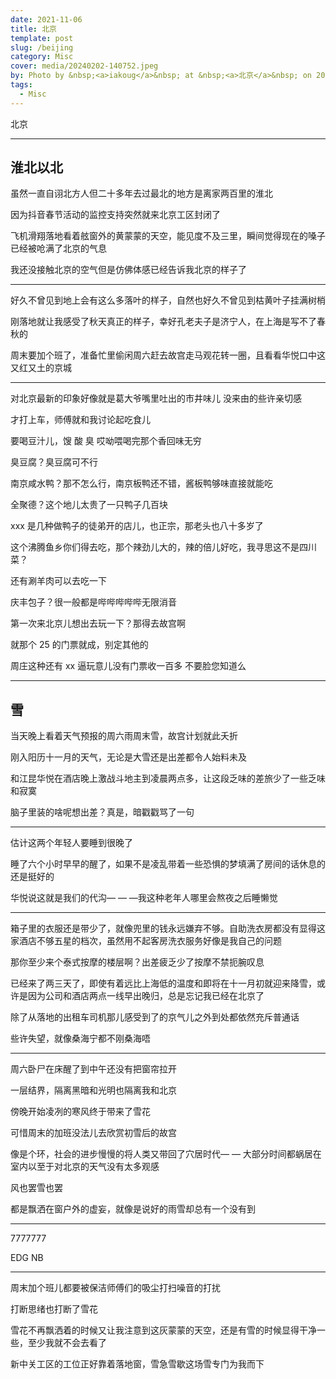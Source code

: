 ```yaml
---
date: 2021-11-06
title: 北京
template: post
slug: /beijing
category: Misc
cover: media/20240202-140752.jpeg
by: Photo by &nbsp;<a>iakoug</a>&nbsp; at &nbsp;<a>北京</a>&nbsp; on 2021/11/04
tags:
  - Misc
---
```


北京

---

## 淮北以北

虽然一直自诩北方人但二十多年去过最北的地方是离家两百里的淮北

因为抖音春节活动的监控支持突然就来北京工区封闭了

飞机滑翔落地看着舷窗外的黄蒙蒙的天空，能见度不及三里，瞬间觉得现在的嗓子已经被呛满了北京的气息

我还没接触北京的空气但是仿佛体感已经告诉我北京的样子了

---

好久不曾见到地上会有这么多落叶的样子，自然也好久不曾见到枯黄叶子挂满树梢

刚落地就让我感受了秋天真正的样子，幸好孔老夫子是济宁人，在上海是写不了春秋的

周末要加个班了，准备忙里偷闲周六赶去故宫走马观花转一圈，且看看华悦口中这又红又土的京城

---

对北京最新的印象好像就是葛大爷嘴里吐出的市井味儿 没来由的些许亲切感

才打上车，师傅就和我讨论起吃食儿

要喝豆汁儿，馊 酸 臭 哎呦喂喝完那个香回味无穷

臭豆腐？臭豆腐可不行

南京咸水鸭？那不怎么行，南京板鸭还不错，酱板鸭够味直接就能吃

全聚德？这个地儿太贵了一只鸭子几百块

xxx 是几种做鸭子的徒弟开的店儿，也正宗，那老头也八十多岁了

这个沸腾鱼乡你们得去吃，那个辣劲儿大的，辣的倍儿好吃，我寻思这不是四川菜？

还有涮羊肉可以去吃一下

庆丰包子？很一般都是哔哔哔哔哔无限消音

第一次来北京儿想出去玩一下？那得去故宫啊

就那个 25 的门票就成，别定其他的

周庄这种还有 xx 逼玩意儿没有门票收一百多 不要脸您知道么

---

## 雪

当天晚上看着天气预报的周六雨周末雪，故宫计划就此夭折

刚入阳历十一月的天气，无论是大雪还是出差都令人始料未及

和江昆华悦在酒店晚上激战斗地主到凌晨两点多，让这段乏味的差旅少了一些乏味和寂寞

脑子里装的啥呢想出差？真是，暗戳戳骂了一句

---

估计这两个年轻人要睡到很晚了

睡了六个小时早早的醒了，如果不是凌乱带着一些恐惧的梦填满了房间的话休息的还是挺好的

华悦说这就是我们的代沟— — —我这种老年人哪里会熬夜之后睡懒觉

---

箱子里的衣服还是带少了，就像兜里的钱永远嫌弃不够。自助洗衣房都没有显得这家酒店不够五星的档次，虽然用不起客房洗衣服务好像是我自己的问题

那你至少来个泰式按摩的楼层啊？出差疲乏少了按摩不禁扼腕叹息

已经来了两三天了，即使有着远比上海低的温度和即将在十一月初就迎来降雪，或许是因为公司和酒店两点一线早出晚归，总是忘记我已经在北京了

除了从落地的出租车司机那儿感受到了的京气儿之外到处都依然充斥普通话

些许失望，就像桑海宁都不刚桑海唔

---

周六卧尸在床醒了到中午还没有把窗帘拉开

一层结界，隔离黑暗和光明也隔离我和北京

傍晚开始凌冽的寒风终于带来了雪花

可惜周末的加班没法儿去欣赏初雪后的故宫

像是个环，社会的进步慢慢的将人类又带回了穴居时代— — 大部分时间都蜗居在室内以至于对北京的天气没有太多观感

风也罢雪也罢

都是飘洒在窗户外的虚妄，就像是说好的雨雪却总有一个没有到

---

7777777

EDG NB

---

周末加个班儿都要被保洁师傅们的吸尘打扫噪音的打扰

打断思绪也打断了雪花

雪花不再飘洒着的时候又让我注意到这灰蒙蒙的天空，还是有雪的时候显得干净一些，至少我就不会去看了

新中关工区的工位正好靠着落地窗，雪急雪歇这场雪专门为我而下
